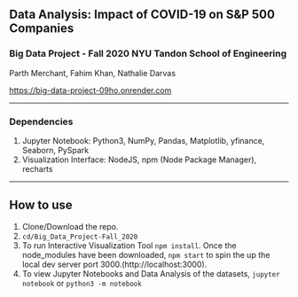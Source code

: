##  Data Analysis: Impact of COVID-19 on S&P 500 Companies
### Big Data Project - Fall 2020 NYU Tandon School of Engineering
Parth Merchant, Fahim Khan, Nathalie Darvas

https://big-data-project-09ho.onrender.com

-------------------------------------------------------------------------------------------
### Dependencies
1. Jupyter Notebook: Python3, NumPy, Pandas, Matplotlib, yfinance, Seaborn, PySpark
2. Visualization Interface: NodeJS, npm (Node Package Manager), recharts
-------------------------------------------------------------------------------------------

## How to use
1. Clone/Download the repo.
2. ``` cd/Big_Data_Project-Fall_2020 ```
3. To run Interactive Visualization Tool ``` npm install ```. Once the node_modules have been downloaded, ``` npm start ``` to spin the up the local dev server port 3000.(http://localhost:3000).
4. To view Jupyter Notebooks and Data Analysis of the datasets, ``` jupyter notebook ``` or ``` python3 -m notebook ```
